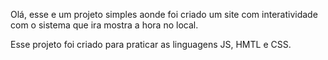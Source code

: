 Olá, esse e um projeto simples aonde foi criado um site com interatividade com o sistema que ira mostra a hora no local.

Esse projeto foi criado para praticar as linguagens JS, HMTL e CSS.